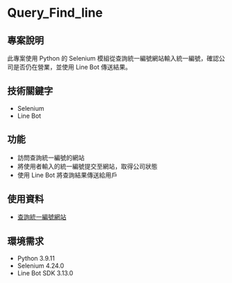 # Query_Find_line

## 專案說明

此專案使用 Python 的 Selenium 模組從查詢統一編號網站輸入統一編號，確認公司是否仍在營業，並使用 Line Bot 傳送結果。

## 技術關鍵字

- Selenium
- Line Bot

## 功能

- 訪問查詢統一編號的網站
- 將使用者輸入的統一編號提交至網站，取得公司狀態
- 使用 Line Bot 將查詢結果傳送給用戶

## 使用資料

- [查詢統一編號網站](https://findbiz.nat.gov.tw/fts/query/QueryBar/queryInit.do)

## 環境需求

- Python 3.9.11
- Selenium 4.24.0
- Line Bot SDK 3.13.0
